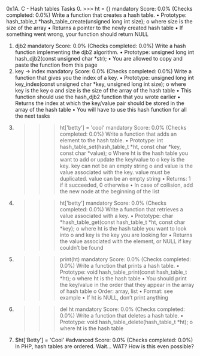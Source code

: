 0x1A. C - Hash tables
Tasks
0. >>> ht = {} 
mandatory 
Score: 0.0% (Checks completed: 0.0%) 
Write a function that creates a hash table.
•	Prototype: hash_table_t *hash_table_create(unsigned long int size); 
o	where size is the size of the array
•	Returns a pointer to the newly created hash table
•	If something went wrong, your function should return NULL
1. djb2 
mandatory 
Score: 0.0% (Checks completed: 0.0%) 
Write a hash function implementing the djb2 algorithm.
•	Prototype: unsigned long int hash_djb2(const unsigned char *str);
•	You are allowed to copy and paste the function from this page
2. key -> index 
mandatory 
Score: 0.0% (Checks completed: 0.0%) 
Write a function that gives you the index of a key.
•	Prototype: unsigned long int key_index(const unsigned char *key, unsigned long int size); 
o	where key is the key
o	and size is the size of the array of the hash table
•	This function should use the hash_djb2 function that you wrote earlier
•	Returns the index at which the key/value pair should be stored in the array of the hash table
•	You will have to use this hash function for all the next tasks
3. >>> ht['betty'] = 'cool' 
mandatory 
Score: 0.0% (Checks completed: 0.0%) 
Write a function that adds an element to the hash table.
•	Prototype: int hash_table_set(hash_table_t *ht, const char *key, const char *value); 
o	Where ht is the hash table you want to add or update the key/value to
o	key is the key. key can not be an empty string
o	and value is the value associated with the key. value must be duplicated. value can be an empty string
•	Returns: 1 if it succeeded, 0 otherwise
•	In case of collision, add the new node at the beginning of the list
4. >>> ht['betty'] 
mandatory 
Score: 0.0% (Checks completed: 0.0%) 
Write a function that retrieves a value associated with a key.
•	Prototype: char *hash_table_get(const hash_table_t *ht, const char *key); 
o	where ht is the hash table you want to look into
o	and key is the key you are looking for
•	Returns the value associated with the element, or NULL if key couldn’t be found
5. >>> print(ht) 
mandatory 
Score: 0.0% (Checks completed: 0.0%) 
Write a function that prints a hash table.
•	Prototype: void hash_table_print(const hash_table_t *ht); 
o	where ht is the hash table
•	You should print the key/value in the order that they appear in the array of hash table 
o	Order: array, list
•	Format: see example
•	If ht is NULL, don’t print anything
6. >>> del ht 
mandatory 
Score: 0.0% (Checks completed: 0.0%) 
Write a function that deletes a hash table.
•	Prototype: void hash_table_delete(hash_table_t *ht); 
o	where ht is the hash table
7. $ht['Betty'] = 'Cool' 
#advanced 
Score: 0.0% (Checks completed: 0.0%) 
In PHP, hash tables are ordered. Wait… WAT? How is this even possible?

